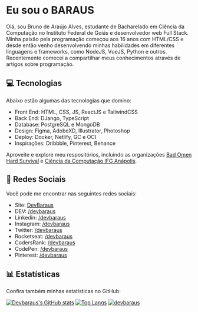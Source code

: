 # Eu sou o BARAUS

Olá, sou Bruno de Araújo Alves, estudante de Bacharelado em Ciência da Computação no Instituto Federal de Goiás e desenvolvedor web Full Stack. Minha paixão pela programação começou aos 16 anos com HTML/CSS e desde então venho desenvolvendo minhas habilidades em diferentes linguagens e frameworks, como NodeJS, VueJS, Python e outros. Recentemente comecei a compartilhar meus conhecimentos através de artigos sobre programação.

## :computer: Tecnologias
Abaixo estão algumas das tecnologias que domino:

- Front End: HTML, CSS, JS, ReactJS e TailwindCSS
- Back End: DJango, TypeScript
- Database: PostgreSQL e MongoDB
- Design: Figma, AdobeXD, Illustrator, Photoshop
- Deploy: Docker, Netlify, GC e OCI
- Inspirações: Dribbble, Pinterest, Behance

Aproveite e explore meu respositórios, incluindo as organizações [Bad Omen Hard Survival](https://github.com/badomensurvival) e [Ciência da Computação IFG Anápolis](https://github.com/bccanapolis).

## :link: Redes Sociais
Você pode me encontrar nas seguintes redes sociais:

- Site: [DevBaraus](https://baraus.dev/)
- DEV: [/devbaraus](https://dev.to/devbaraus/)
- Linkedin: [/devbaraus](https://linkedin/in/devbaraus/)
- Instagram: [/devbaraus](https://instagram.com/devbaraus)
- Twitter: [/devbaraus](https://twitter.com/devbaraus)
- Rocketseat: [/devbaraus](https://app.rocketseat.com.br/me/devbaraus)
- CodersRank: [/devbaraus](https://profile.codersrank.io/user/devbaraus)
- CodePen: [/devbaraus](https://codepen.io/devbaraus)
- Pinterest: [/devbaraus](https://pinterest.com/devbaraus/boards/)

## :bar_chart: Estatísticas
Confira também minhas estatísticas no GitHub:

[![Devbaraus's GitHub stats](https://github-readme-stats.vercel.app/api?username=devbaraus)](https://github.com/devbaraus)
[![Top Langs](https://github-readme-stats.vercel.app/api/top-langs/?username=devbaraus&layout=compact&langs_count=10)](https://github.com/devbaraus)
[![devbaraus](http://github-readme-streak-stats.herokuapp.com?user=RicardoMarcal&theme=gotham&locale=pt-br&date_format=j%20M%5B%20Y%5D)](https://github.com/devbaraus)
